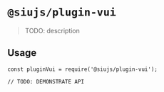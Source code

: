 # `@siujs/plugin-vui`

> TODO: description

## Usage

```
const pluginVui = require('@siujs/plugin-vui');

// TODO: DEMONSTRATE API
```
